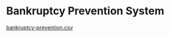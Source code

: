 # Bankruptcy Prevention System

[bankruptcy-prevention.csv](https://github.com/dipak3031/Bankruptcy-P-S/files/10797031/bankruptcy-prevention.csv)


